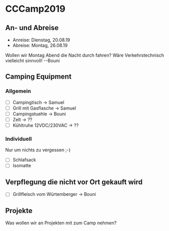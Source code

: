 # CCCamp2019

## An- und Abreise

- Anreise: Dienstag, 20.08.19
- Abreise: Montag, 26.08.19

Wollen wir Montag Abend die Nacht durch fahren? Wäre Verkehrstechnisch vielleicht sinnvoll! --Bouni

## Camping Equipment

### Allgemein

- [ ] Campingtisch -> Samuel
- [ ] Grill mit Gasflasche -> Samuel
- [ ] Campingstuehle -> Bouni
- [ ] Zelt -> ??
- [ ] Kühltruhe 12VDC/230VAC -> ??

### Individuell

Nur um nichts zu vergessen ;-)

- [ ] Schlafsack
- [ ] Isomatte

## Verpflegung die nicht vor Ort gekauft wird

- [ ] Grillfleisch vom Würtemberger -> Bouni

## Projekte

Was wollen wir an Projekten mit zum Camp nehmen?
